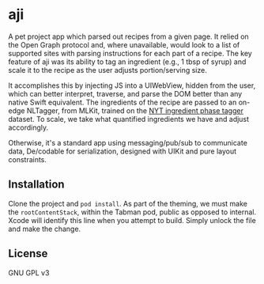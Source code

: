 # aji

A pet project app which parsed out recipes from a given page. It relied on the Open Graph protocol and, where unavailable, would look to a list of supported sites with parsing instructions for each part of a recipe. The key feature of aji was its ability to tag an ingredient (e.g., 1 tbsp of syrup) and scale it to the recipe as the user adjusts portion/serving size.

It accomplishes this by injecting JS into a UIWebView, hidden from the user, which can better interpret, traverse, and parse the DOM better than any native Swift equivalent. The ingredients of the recipe are passed to an on-edge NLTagger, from MLKit, trained on the [NYT ingredient phase tagger](https://github.com/nytimes/ingredient-phrase-tagger) dataset. To scale, we take what quantified ingredients we have and adjust accordingly.

Otherwise, it's a standard app using messaging/pub/sub to communicate data, De/codable for serialization, designed with UIKit and pure layout constraints.

## Installation

Clone the project and ```pod install```. As part of the theming, we must make the ```rootContentStack```, within the Tabman pod, public as opposed to internal. Xcode will identify this line when you attempt to build. Simply unlock the file and make the change.

## License

GNU GPL v3
